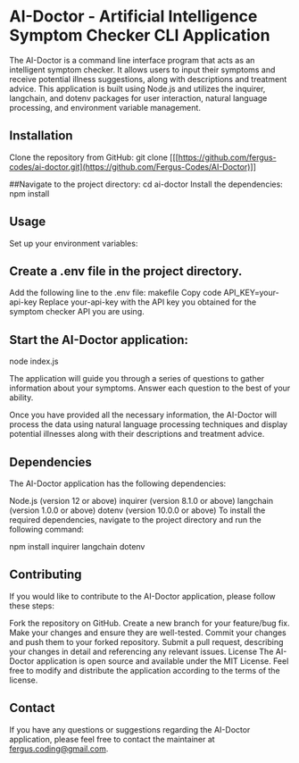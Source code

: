 # AI-Doctor - Artificial Intelligence Symptom Checker CLI Application
The AI-Doctor is a command line interface program that acts as an intelligent symptom checker. It allows users to input their symptoms and receive potential illness suggestions, along with descriptions and treatment advice. This application is built using Node.js and utilizes the inquirer, langchain, and dotenv packages for user interaction, natural language processing, and environment variable management.

## Installation
Clone the repository from GitHub:
git clone [[[https://github.com/fergus-codes/ai-doctor.git](https://github.com/Fergus-Codes/AI-Doctor)]]

##Navigate to the project directory:
cd ai-doctor
Install the dependencies:
npm install

## Usage
Set up your environment variables:

## Create a .env file in the project directory.
Add the following line to the .env file:
makefile
Copy code
API_KEY=your-api-key
Replace your-api-key with the API key you obtained for the symptom checker API you are using.

## Start the AI-Doctor application:
node index.js

The application will guide you through a series of questions to gather information about your symptoms. Answer each question to the best of your ability.

Once you have provided all the necessary information, the AI-Doctor will process the data using natural language processing techniques and display potential illnesses along with their descriptions and treatment advice.

## Dependencies
The AI-Doctor application has the following dependencies:

Node.js (version 12 or above)
inquirer (version 8.1.0 or above)
langchain (version 1.0.0 or above)
dotenv (version 10.0.0 or above)
To install the required dependencies, navigate to the project directory and run the following command:

npm install inquirer langchain dotenv

## Contributing
If you would like to contribute to the AI-Doctor application, please follow these steps:

Fork the repository on GitHub.
Create a new branch for your feature/bug fix.
Make your changes and ensure they are well-tested.
Commit your changes and push them to your forked repository.
Submit a pull request, describing your changes in detail and referencing any relevant issues.
License
The AI-Doctor application is open source and available under the MIT License. Feel free to modify and distribute the application according to the terms of the license.

## Contact
If you have any questions or suggestions regarding the AI-Doctor application, please feel free to contact the maintainer at fergus.coding@gmail.com.
